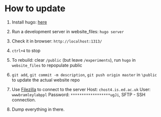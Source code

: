 # How to update

1. Install hugo: [here](https://gohugo.io/getting-started/installing/)

2. Run a development server in website_files: `hugo server`

3. Check it in browser: `http://localhost:1313/`

4. `ctrl+4` to stop

5. To rebuild: clear `/public` (but leave `/experiments`), run `hugo` in `website_files` to repopulate public

6. `git add`, `git commit -m description`, `git push origin master` in `\public` to update the actual website repo

7. Use [Filezilla](https://filezilla-project.org/) to connect to the server Host: `chost4.is.ed.ac.uk` User: `wwwbramleylabppl` Password: `******************ugJi`, SFTP - SSH connection.

8. Dump everything in there.
